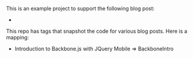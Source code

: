 This is an example project to support the following blog post:

* <insert url here when it is written>

This repo has tags that snapshot the code for various blog posts.  Here is a mapping:

* Introduction to Backbone.js with JQuery Mobile => BackboneIntro